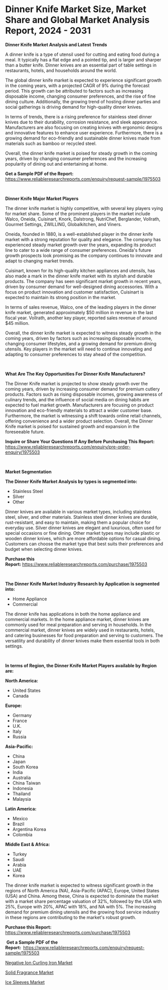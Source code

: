 <p><h1>Dinner Knife Market Size, Market Share and Global Market Analysis Report, 2024 - 2031</h1></p><p><strong>Dinner Knife Market Analysis and Latest Trends</strong></p>
<p><p>A dinner knife is a type of utensil used for cutting and eating food during a meal. It typically has a flat edge and a pointed tip, and is larger and sharper than a butter knife. Dinner knives are an essential part of table settings in restaurants, hotels, and households around the world.</p><p>The global dinner knife market is expected to experience significant growth in the coming years, with a projected CAGR of 9% during the forecast period. This growth can be attributed to factors such as increasing disposable income, changing consumer preferences, and the rise of fine dining culture. Additionally, the growing trend of hosting dinner parties and social gatherings is driving demand for high-quality dinner knives.</p><p>In terms of trends, there is a rising preference for stainless steel dinner knives due to their durability, corrosion resistance, and sleek appearance. Manufacturers are also focusing on creating knives with ergonomic designs and innovative features to enhance user experience. Furthermore, there is a growing demand for eco-friendly and sustainable dinner knives made from materials such as bamboo or recycled steel.</p><p>Overall, the dinner knife market is poised for steady growth in the coming years, driven by changing consumer preferences and the increasing popularity of dining out and entertaining at home.</p></p>
<p><strong>Get a Sample PDF of the Report:&nbsp;</strong> <a href="https://www.reliableresearchreports.com/enquiry/request-sample/1975503">https://www.reliableresearchreports.com/enquiry/request-sample/1975503</a></p>
<p>&nbsp;</p>
<p><strong>Dinner Knife Major Market Players</strong></p>
<p><p>The dinner knife market is highly competitive, with several key players vying for market share. Some of the prominent players in the market include Walco, Oneida, Cuisinart, Knork, Dalstrong, NutriChef, Berglander, Vollrath, Gourmet Settings, ZWILLING, Globalkitchen, and Viners.</p><p>Oneida, founded in 1880, is a well-established player in the dinner knife market with a strong reputation for quality and elegance. The company has experienced steady market growth over the years, expanding its product line to cater to a wide range of consumer preferences. Oneida's future growth prospects look promising as the company continues to innovate and adapt to changing market trends.</p><p>Cuisinart, known for its high-quality kitchen appliances and utensils, has also made a mark in the dinner knife market with its stylish and durable products. The company has seen significant market growth in recent years, driven by consumer demand for well-designed dining accessories. With a focus on product innovation and customer satisfaction, Cuisinart is expected to maintain its strong position in the market.</p><p>In terms of sales revenue, Walco, one of the leading players in the dinner knife market, generated approximately $50 million in revenue in the last fiscal year. Vollrath, another key player, reported sales revenue of around $45 million.</p><p>Overall, the dinner knife market is expected to witness steady growth in the coming years, driven by factors such as increasing disposable income, changing consumer lifestyles, and a growing demand for premium dining utensils. Key players in the market will need to continue innovating and adapting to consumer preferences to stay ahead of the competition.</p></p>
<p>&nbsp;</p>
<p><strong>What Are The Key Opportunities For Dinner Knife Manufacturers?</strong></p>
<p><p>The Dinner Knife market is projected to show steady growth over the coming years, driven by increasing consumer demand for premium cutlery products. Factors such as rising disposable incomes, growing awareness of culinary trends, and the influence of social media on dining habits are expected to fuel market growth. Manufacturers are focusing on product innovation and eco-friendly materials to attract a wider customer base. Furthermore, the market is witnessing a shift towards online retail channels, offering convenience and a wider product selection. Overall, the Dinner Knife market is poised for sustained growth and expansion in the foreseeable future.</p></p>
<p><strong>Inquire or Share Your Questions If Any Before Purchasing This Report:</strong> <a href="https://www.reliableresearchreports.com/enquiry/pre-order-enquiry/1975503">https://www.reliableresearchreports.com/enquiry/pre-order-enquiry/1975503</a></p>
<p>&nbsp;</p>
<p><strong>Market Segmentation</strong></p>
<p><strong>The Dinner Knife Market Analysis by types is segmented into:</strong></p>
<p><ul><li>Stainless Steel</li><li>Silver</li><li>Other</li></ul></p>
<p><p>Dinner knives are available in various market types, including stainless steel, silver, and other materials. Stainless steel dinner knives are durable, rust-resistant, and easy to maintain, making them a popular choice for everyday use. Silver dinner knives are elegant and luxurious, often used for special occasions or fine dining. Other market types may include plastic or wooden dinner knives, which are more affordable options for casual dining. Customers can choose the market type that best suits their preferences and budget when selecting dinner knives.</p></p>
<p><strong>Purchase this Report:&nbsp;</strong><a href="https://www.reliableresearchreports.com/purchase/1975503">https://www.reliableresearchreports.com/purchase/1975503</a></p>
<p>&nbsp;</p>
<p><strong>The Dinner Knife Market Industry Research by Application is segmented into:</strong></p>
<p><ul><li>Home Appliance</li><li>Commercial</li></ul></p>
<p><p>The dinner knife has applications in both the home appliance and commercial markets. In the home appliance market, dinner knives are commonly used for meal preparation and serving in households. In the commercial market, dinner knives are widely used in restaurants, hotels, and catering businesses for food preparation and serving to customers. The versatility and durability of dinner knives make them essential tools in both settings.</p></p>
<p>&nbsp;</p>
<p><strong>In terms of Region, the Dinner Knife Market Players available by Region are:</strong></p>
<p>
    <p> <strong> North America: </strong>
        <ul>
            <li>United States</li>
            <li>Canada</li>
        </ul>
        </p> 
    <p> <strong> Europe: </strong>
        <ul>
            <li>Germany</li>
            <li>France</li>
            <li>U.K.</li>
            <li>Italy</li>
            <li>Russia</li>
        </ul>
        </p> 
    <p> <strong> Asia-Pacific: </strong>
        <ul>
            <li>China</li>
            <li>Japan</li>
            <li>South Korea</li>
            <li>India</li>
            <li>Australia</li>
            <li>China Taiwan</li>
            <li>Indonesia</li>
            <li>Thailand</li>
            <li>Malaysia</li>
        </ul>
        </p> 
    <p> <strong> Latin America: </strong>
        <ul>
            <li>Mexico</li>
            <li>Brazil</li>
            <li>Argentina Korea</li>
            <li>Colombia</li>
        </ul>
        </p> 
    <p> <strong> Middle East & Africa: </strong>
        <ul>
            <li>Turkey</li>
            <li>Saudi</li>
            <li>Arabia</li>
            <li>UAE</li>
            <li>Korea</li>
        </ul>
    </p>
    </p>
<p><p>The dinner knife market is expected to witness significant growth in the regions of North America (NA), Asia-Pacific (APAC), Europe, United States (USA) and China. Among these, China is expected to dominate the market with a market share percentage valuation of 32%, followed by the USA with 25%, Europe with 20%, APAC with 18%, and NA with 5%. The increasing demand for premium dining utensils and the growing food service industry in these regions are contributing to the market's robust growth.</p></p>
<p><strong>Purchase this Report: </strong><a href="https://www.reliableresearchreports.com/purchase/1975503">https://www.reliableresearchreports.com/purchase/1975503</a></p>
<p>&nbsp;<strong>Get a Sample PDF of the Report:&nbsp;&nbsp;</strong><a href="https://www.reliableresearchreports.com/enquiry/request-sample/1975503">https://www.reliableresearchreports.com/enquiry/request-sample/1975503</a></p>
<p><strong></strong></p>
<p><p><a href="https://github.com/mauripalmi/Market-Research-Report-List-2/blob/main/negative-ion-curling-iron-market.md">Negative Ion Curling Iron Market</a></p><p><a href="https://github.com/nicoletavirag/Market-Research-Report-List-2/blob/main/solid-fragrance-market.md">Solid Fragrance Market</a></p><p><a href="https://github.com/redneck06/Market-Research-Report-List-2/blob/main/ice-sleeves-market.md">Ice Sleeves Market</a></p></p>